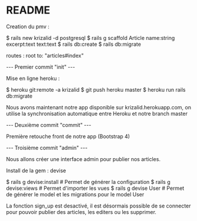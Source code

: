 # README

Creation du pmv :

$ rails new krizalid -d postgresql
$ rails g scaffold Article name:string excerpt:text text:text
$ rails db:create
$ rails db:migrate

routes :
root to: "articles#index"

--- Premier commit "init" ---

Mise en ligne heroku :

$ heroku git:remote -a krizalid
$ git push heroku master
$ heroku run rails db:migrate

Nous avons maintenant notre app disponible sur krizalid.herokuapp.com, on utilise la synchronisation automatique entre Heroku et notre branch master

--- Deuxième commit "commit" ---

Première retouche front de notre app (Bootstrap 4)

--- Troisième commit "admin" ---

Nous allons créer une interface admin pour publier nos articles.

Install de la gem : devise

$ rails g devise:install  # Permet de générer la configuration
$ rails g devise:views    # Permet d'importer les vues
$ rails g devise User     # Permet de générer le model et les migrations pour le model User

La fonction sign_up est desactivé, il est désormais possible de se connecter pour pouvoir publier des articles, les editers ou les supprimer.

